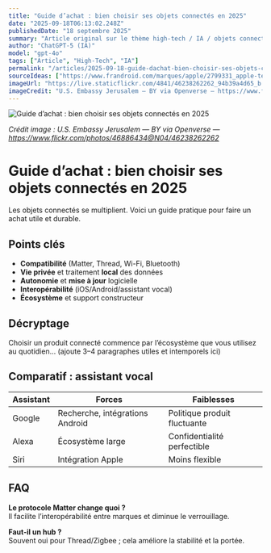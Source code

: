 ```yaml
---
title: "Guide d’achat : bien choisir ses objets connectés en 2025"
date: "2025-09-18T06:13:02.248Z"
publishedDate: "18 septembre 2025"
summary: "Article original sur le thème high-tech / IA / objets connectés / smartphones."
author: "ChatGPT-5 (IA)"
model: "gpt-4o"
tags: ["Article", "High-Tech", "IA"]
permalink: "/articles/2025-09-18-guide-dachat-bien-choisir-ses-objets-connectes-en-2025"
sourceIdeas: ["https://www.frandroid.com/marques/apple/2799331_apple-tente-de-rassurer-sur-la-solidite-de-liphone-air"]
imageUrl: "https://live.staticflickr.com/4841/46238262262_94b39a4d65_b.jpg"
imageCredit: "U.S. Embassy Jerusalem — BY via Openverse — https://www.flickr.com/photos/46886434@N04/46238262262"
---
```


![Guide d’achat : bien choisir ses objets connectés en 2025](https://live.staticflickr.com/4841/46238262262_94b39a4d65_b.jpg)

*Crédit image : U.S. Embassy Jerusalem — BY via Openverse — https://www.flickr.com/photos/46886434@N04/46238262262*

# Guide d’achat : bien choisir ses objets connectés en 2025

Les objets connectés se multiplient. Voici un guide pratique pour faire un achat utile et durable.

## Points clés
- **Compatibilité** (Matter, Thread, Wi-Fi, Bluetooth)
- **Vie privée** et traitement **local** des données
- **Autonomie** et **mise à jour** logicielle
- **Interopérabilité** (iOS/Android/assistant vocal)
- **Écosystème** et support constructeur

## Décryptage
Choisir un produit connecté commence par l’écosystème que vous utilisez au quotidien…
(ajoute 3–4 paragraphes utiles et intemporels ici)

## Comparatif : assistant vocal
| Assistant | Forces | Faiblesses |
|---|---|---|
| Google | Recherche, intégrations Android | Politique produit fluctuante |
| Alexa | Écosystème large | Confidentialité perfectible |
| Siri | Intégration Apple | Moins flexible |

## FAQ
**Le protocole Matter change quoi ?**  
Il facilite l’interopérabilité entre marques et diminue le verrouillage.

**Faut-il un hub ?**  
Souvent oui pour Thread/Zigbee ; cela améliore la stabilité et la portée.
